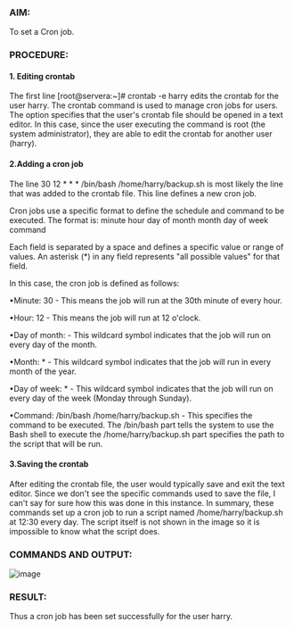 ### AIM:
To set a Cron job.

### PROCEDURE:

#### 1. Editing crontab

The first line [root@servera:~]# crontab -e harry edits the crontab for the user
harry. The crontab command is used to manage cron jobs for users. The	option specifies
that the user's crontab file should be opened in a text editor. In this case, since the user executing the command is root (the system administrator), they are able to edit the crontab for another user (harry).

#### 2.Adding a cron job

The line 30 12 * * * /bin/bash /home/harry/backup.sh is most likely the line that was added to the crontab file. This line defines a new cron job.

Cron jobs use a specific format to define the schedule and command to be executed. The format is: minute hour day of month month day of week command

Each field is separated by a space and defines a specific value or range of values. An asterisk (*) in any field represents "all possible values" for that field.

In this case, the cron job is defined as follows:

•Minute: 30 - This means the job will run at the 30th minute of every hour.

•Hour: 12 - This means the job will run at 12 o'clock.

•Day of month:	- This wildcard symbol indicates that the job will run on every day of the month.

•Month:	* - This wildcard symbol indicates that the job will run in every month of the year.

•Day of week:	* - This wildcard symbol indicates that the job will run on every day of the week (Monday through Sunday).

•Command: /bin/bash /home/harry/backup.sh - This specifies the command to be executed. The /bin/bash part tells the system to use the Bash shell to execute the /home/harry/backup.sh part specifies the path to the script that will be run.

#### 3.Saving the crontab

After editing the crontab file, the user would typically save and exit the text editor. Since we don't see the specific commands used to save the file, I can't say for sure how this was done in this instance.
In summary, these commands set up a cron job to run a script named /home/harry/backup.sh
at 12:30 every day. The script itself is not shown in the image so it is impossible to know what the script does.

### COMMANDS AND OUTPUT:

![image](https://github.com/user-attachments/assets/89846f28-5940-4751-80bf-a3857b9428ac)

### RESULT:

Thus a cron job has been set successfully for the user harry.

